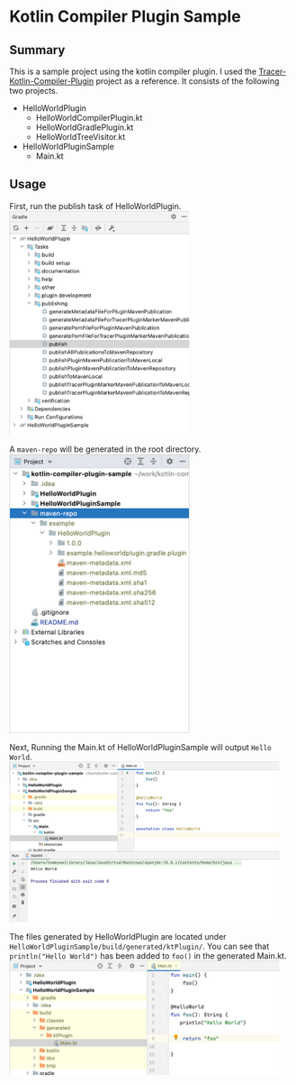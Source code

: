 # Kotlin Compiler Plugin Sample

## Summary
This is a sample project using the kotlin compiler plugin. I used the [Tracer-Kotlin-Compiler-Plugin](https://github.com/acejingbo/Tracer-Kotlin-Compiler-Plugin) project as a reference. It consists of the following two projects. 

- HelloWorldPlugin
  - HelloWorldCompilerPlugin.kt
  - HelloWorldGradlePlugin.kt
  - HelloWorldTreeVisitor.kt
- HelloWorldPluginSample
  - Main.kt
    
## Usage
First, run the publish task of HelloWorldPlugin.<br>
<img src="./images/hello-world-plugin-publish.png" width="320"><br>

A `maven-repo` will be generated in the root directory.<br>
<img src="./images/hello-world-plugin-maven-repo.png" width="320"><br>

Next, Running the Main.kt of HelloWorldPluginSample will output `Hello World`.<br>
<img src="./images/hello-world-plugin-sample-main.png" width="480">

The files generated by HelloWorldPlugin are located under `HelloWorldPluginSample/build/generated/ktPlugin/`.
You can see that `println("Hello World")` has been added to `foo()` in the generated Main.kt.<br>
<img src="./images/hello-world-plugin-sample-generated-main.png" width="480">
